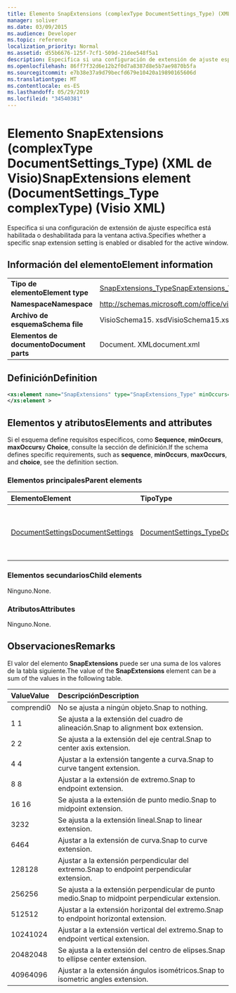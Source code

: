 ```yaml
---
title: Elemento SnapExtensions (complexType DocumentSettings_Type) (XML de Visio)
manager: soliver
ms.date: 03/09/2015
ms.audience: Developer
ms.topic: reference
localization_priority: Normal
ms.assetid: d55b6676-125f-7cf1-509d-21dee548f5a1
description: Especifica si una configuración de extensión de ajuste específica está habilitada o deshabilitada para la ventana activa.
ms.openlocfilehash: 86ff7f32d6e12b2f0d7a8387d8e5b7ae9870b5fa
ms.sourcegitcommit: e7b38e37a9d79becfd679e10420a19890165606d
ms.translationtype: MT
ms.contentlocale: es-ES
ms.lasthandoff: 05/29/2019
ms.locfileid: "34540381"
---
```

# <a name="snapextensions-element-documentsettingstype-complextype-visio-xml"></a><span data-ttu-id="2660e-103">Elemento SnapExtensions (complexType DocumentSettings_Type) (XML de Visio)</span><span class="sxs-lookup"><span data-stu-id="2660e-103">SnapExtensions element (DocumentSettings_Type complexType) (Visio XML)</span></span>

<span data-ttu-id="2660e-104">Especifica si una configuración de extensión de ajuste específica está habilitada o deshabilitada para la ventana activa.</span><span class="sxs-lookup"><span data-stu-id="2660e-104">Specifies whether a specific snap extension setting is enabled or disabled for the active window.</span></span> 
  
## <a name="element-information"></a><span data-ttu-id="2660e-105">Información del elemento</span><span class="sxs-lookup"><span data-stu-id="2660e-105">Element information</span></span>

|||
|:-----|:-----|
|<span data-ttu-id="2660e-106">**Tipo de elemento**</span><span class="sxs-lookup"><span data-stu-id="2660e-106">**Element type**</span></span> <br/> |[<span data-ttu-id="2660e-107">SnapExtensions_Type</span><span class="sxs-lookup"><span data-stu-id="2660e-107">SnapExtensions_Type</span></span>](snapextensions_type-complextypevisio-xml.md) <br/> |
|<span data-ttu-id="2660e-108">**Namespace**</span><span class="sxs-lookup"><span data-stu-id="2660e-108">**Namespace**</span></span> <br/> |http://schemas.microsoft.com/office/visio/2012/main  <br/> |
|<span data-ttu-id="2660e-109">**Archivo de esquema**</span><span class="sxs-lookup"><span data-stu-id="2660e-109">**Schema file**</span></span> <br/> |<span data-ttu-id="2660e-110">VisioSchema15. xsd</span><span class="sxs-lookup"><span data-stu-id="2660e-110">VisioSchema15.xsd</span></span>  <br/> |
|<span data-ttu-id="2660e-111">**Elementos de documento**</span><span class="sxs-lookup"><span data-stu-id="2660e-111">**Document parts**</span></span> <br/> |<span data-ttu-id="2660e-112">Document. XML</span><span class="sxs-lookup"><span data-stu-id="2660e-112">document.xml</span></span>  <br/> |
   
## <a name="definition"></a><span data-ttu-id="2660e-113">Definición</span><span class="sxs-lookup"><span data-stu-id="2660e-113">Definition</span></span>

```XML
<xs:element name="SnapExtensions" type="SnapExtensions_Type" minOccurs="0" maxOccurs="1" >
</xs:element >
```

## <a name="elements-and-attributes"></a><span data-ttu-id="2660e-114">Elementos y atributos</span><span class="sxs-lookup"><span data-stu-id="2660e-114">Elements and attributes</span></span>

<span data-ttu-id="2660e-115">Si el esquema define requisitos específicos, como **Sequence**, **minOccurs**, **maxOccurs**y **Choice**, consulte la sección de definición.</span><span class="sxs-lookup"><span data-stu-id="2660e-115">If the schema defines specific requirements, such as **sequence**, **minOccurs**, **maxOccurs**, and **choice**, see the definition section.</span></span> 
  
### <a name="parent-elements"></a><span data-ttu-id="2660e-116">Elementos principales</span><span class="sxs-lookup"><span data-stu-id="2660e-116">Parent elements</span></span>

|<span data-ttu-id="2660e-117">**Elemento**</span><span class="sxs-lookup"><span data-stu-id="2660e-117">**Element**</span></span>|<span data-ttu-id="2660e-118">**Tipo**</span><span class="sxs-lookup"><span data-stu-id="2660e-118">**Type**</span></span>|<span data-ttu-id="2660e-119">**Descripción**</span><span class="sxs-lookup"><span data-stu-id="2660e-119">**Description**</span></span>|
|:-----|:-----|:-----|
|[<span data-ttu-id="2660e-120">DocumentSettings</span><span class="sxs-lookup"><span data-stu-id="2660e-120">DocumentSettings</span></span>](documentsettings-element-visiodocument_type-complextypevisio-xml.md) <br/> |[<span data-ttu-id="2660e-121">DocumentSettings_Type</span><span class="sxs-lookup"><span data-stu-id="2660e-121">DocumentSettings_Type</span></span>](documentsettings_type-complextypevisio-xml.md) <br/> |<span data-ttu-id="2660e-122">Contiene los elementos que especifican la configuración del documento.</span><span class="sxs-lookup"><span data-stu-id="2660e-122">Contains elements that specify document settings.</span></span>  <br/> |
   
### <a name="child-elements"></a><span data-ttu-id="2660e-123">Elementos secundarios</span><span class="sxs-lookup"><span data-stu-id="2660e-123">Child elements</span></span>

<span data-ttu-id="2660e-124">Ninguno.</span><span class="sxs-lookup"><span data-stu-id="2660e-124">None.</span></span>
  
### <a name="attributes"></a><span data-ttu-id="2660e-125">Atributos</span><span class="sxs-lookup"><span data-stu-id="2660e-125">Attributes</span></span>

<span data-ttu-id="2660e-126">Ninguno.</span><span class="sxs-lookup"><span data-stu-id="2660e-126">None.</span></span>
  
## <a name="remarks"></a><span data-ttu-id="2660e-127">Observaciones</span><span class="sxs-lookup"><span data-stu-id="2660e-127">Remarks</span></span>

<span data-ttu-id="2660e-128">El valor del elemento **SnapExtensions** puede ser una suma de los valores de la tabla siguiente.</span><span class="sxs-lookup"><span data-stu-id="2660e-128">The value of the **SnapExtensions** element can be a sum of the values in the following table.</span></span> 
  
|<span data-ttu-id="2660e-129">**Value**</span><span class="sxs-lookup"><span data-stu-id="2660e-129">**Value**</span></span>|<span data-ttu-id="2660e-130">**Descripción**</span><span class="sxs-lookup"><span data-stu-id="2660e-130">**Description**</span></span>|
|:-----|:-----|
|<span data-ttu-id="2660e-131">comprendi</span><span class="sxs-lookup"><span data-stu-id="2660e-131">0</span></span>  <br/> |<span data-ttu-id="2660e-132">No se ajusta a ningún objeto.</span><span class="sxs-lookup"><span data-stu-id="2660e-132">Snap to nothing.</span></span>  <br/> |
|<span data-ttu-id="2660e-133">1 </span><span class="sxs-lookup"><span data-stu-id="2660e-133">1</span></span>  <br/> |<span data-ttu-id="2660e-134">Se ajusta a la extensión del cuadro de alineación.</span><span class="sxs-lookup"><span data-stu-id="2660e-134">Snap to alignment box extension.</span></span>  <br/> |
|<span data-ttu-id="2660e-135">2 </span><span class="sxs-lookup"><span data-stu-id="2660e-135">2</span></span>  <br/> |<span data-ttu-id="2660e-136">Se ajusta a la extensión del eje central.</span><span class="sxs-lookup"><span data-stu-id="2660e-136">Snap to center axis extension.</span></span>  <br/> |
|<span data-ttu-id="2660e-137">4 </span><span class="sxs-lookup"><span data-stu-id="2660e-137">4</span></span>  <br/> |<span data-ttu-id="2660e-138">Ajustar a la extensión tangente a curva.</span><span class="sxs-lookup"><span data-stu-id="2660e-138">Snap to curve tangent extension.</span></span>  <br/> |
|<span data-ttu-id="2660e-139">8 </span><span class="sxs-lookup"><span data-stu-id="2660e-139">8</span></span>  <br/> |<span data-ttu-id="2660e-140">Ajustar a la extensión de extremo.</span><span class="sxs-lookup"><span data-stu-id="2660e-140">Snap to endpoint extension.</span></span>  <br/> |
|<span data-ttu-id="2660e-141">16 </span><span class="sxs-lookup"><span data-stu-id="2660e-141">16</span></span>  <br/> |<span data-ttu-id="2660e-142">Se ajusta a la extensión de punto medio.</span><span class="sxs-lookup"><span data-stu-id="2660e-142">Snap to midpoint extension.</span></span>  <br/> |
|<span data-ttu-id="2660e-143">32</span><span class="sxs-lookup"><span data-stu-id="2660e-143">32</span></span>  <br/> |<span data-ttu-id="2660e-144">Se ajusta a la extensión lineal.</span><span class="sxs-lookup"><span data-stu-id="2660e-144">Snap to linear extension.</span></span>  <br/> |
|<span data-ttu-id="2660e-145">64</span><span class="sxs-lookup"><span data-stu-id="2660e-145">64</span></span>  <br/> |<span data-ttu-id="2660e-146">Ajustar a la extensión de curva.</span><span class="sxs-lookup"><span data-stu-id="2660e-146">Snap to curve extension.</span></span>  <br/> |
|<span data-ttu-id="2660e-147">128</span><span class="sxs-lookup"><span data-stu-id="2660e-147">128</span></span>  <br/> |<span data-ttu-id="2660e-148">Ajustar a la extensión perpendicular del extremo.</span><span class="sxs-lookup"><span data-stu-id="2660e-148">Snap to endpoint perpendicular extension.</span></span>  <br/> |
|<span data-ttu-id="2660e-149">256</span><span class="sxs-lookup"><span data-stu-id="2660e-149">256</span></span>  <br/> |<span data-ttu-id="2660e-150">Se ajusta a la extensión perpendicular de punto medio.</span><span class="sxs-lookup"><span data-stu-id="2660e-150">Snap to midpoint perpendicular extension.</span></span>  <br/> |
|<span data-ttu-id="2660e-151">512</span><span class="sxs-lookup"><span data-stu-id="2660e-151">512</span></span>  <br/> |<span data-ttu-id="2660e-152">Ajustar a la extensión horizontal del extremo.</span><span class="sxs-lookup"><span data-stu-id="2660e-152">Snap to endpoint horizontal extension.</span></span>  <br/> |
|<span data-ttu-id="2660e-153">1024</span><span class="sxs-lookup"><span data-stu-id="2660e-153">1024</span></span>  <br/> |<span data-ttu-id="2660e-154">Ajustar a la extensión vertical del extremo.</span><span class="sxs-lookup"><span data-stu-id="2660e-154">Snap to endpoint vertical extension.</span></span>  <br/> |
|<span data-ttu-id="2660e-155">2048</span><span class="sxs-lookup"><span data-stu-id="2660e-155">2048</span></span>  <br/> |<span data-ttu-id="2660e-156">Se ajusta a la extensión del centro de elipses.</span><span class="sxs-lookup"><span data-stu-id="2660e-156">Snap to ellipse center extension.</span></span>  <br/> |
|<span data-ttu-id="2660e-157">4096</span><span class="sxs-lookup"><span data-stu-id="2660e-157">4096</span></span>  <br/> |<span data-ttu-id="2660e-158">Ajustar a la extensión ángulos isométricos.</span><span class="sxs-lookup"><span data-stu-id="2660e-158">Snap to isometric angles extension.</span></span>  <br/> |
   

